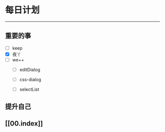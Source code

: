 
# 每日计划
---
## 重要的事

- [ ]  keep
- [x]  夜丫
- [ ]  we++
    - [ ] editDialog
    - [ ] css-dialog
    - [ ] selectList
  



## 提升自己

  



## [[00.index]]










